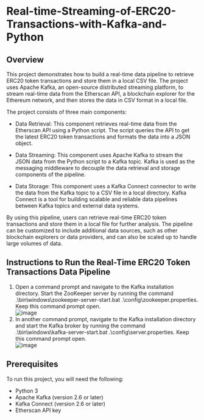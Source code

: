 # Real-time-Streaming-of-ERC20-Transactions-with-Kafka-and-Python  

## Overview  
This project demonstrates how to build a real-time data pipeline to retrieve ERC20 token transactions and store them in a local CSV file. The project uses Apache Kafka, an open-source distributed streaming platform, to stream real-time data from the Etherscan API, a blockchain explorer for the Ethereum network, and then stores the data in CSV format in a local file.  

The project consists of three main components:  
- Data Retrieval: This component retrieves real-time data from the Etherscan API using a Python script. The script queries the API to get the latest ERC20 token transactions and formats the data into a JSON object.  

- Data Streaming: This component uses Apache Kafka to stream the JSON data from the Python script to a Kafka topic. Kafka is used as the messaging middleware to decouple the data retrieval and storage components of the pipeline.  

- Data Storage: This component uses a Kafka Connect connector to write the data from the Kafka topic to a CSV file in a local directory. Kafka Connect is a tool for building scalable and reliable data pipelines between Kafka topics and external data systems.  

By using this pipeline, users can retrieve real-time ERC20 token transactions and store them in a local file for further analysis. The pipeline can be customized to include additional data sources, such as other blockchain explorers or data providers, and can also be scaled up to handle large volumes of data.  

## Instructions to Run the Real-Time ERC20 Token Transactions Data Pipeline  
1. Open a command prompt and navigate to the Kafka installation directory. Start the ZooKeeper server by running the command .\bin\windows\zookeeper-server-start.bat .\config\zookeeper.properties. Keep this command prompt open.  
![image](https://user-images.githubusercontent.com/117455557/229311120-7dcf84a9-2a50-4e3e-9894-622ab1a4e6e0.png)  
2. In another command prompt, navigate to the Kafka installation directory and start the Kafka broker by running the command .\bin\windows\kafka-server-start.bat .\config\server.properties. Keep this command prompt open.  
![image](https://user-images.githubusercontent.com/117455557/229311161-92abf856-e008-4e5d-b6eb-fd3ca29285b8.png)  


## Prerequisites  
To run this project, you will need the following:  
- Python 3  
- Apache Kafka (version 2.6 or later)  
- Kafka Connect (version 2.6 or later)  
- Etherscan API key  
